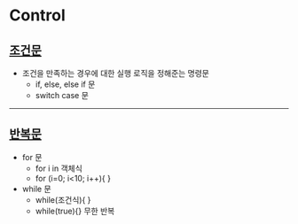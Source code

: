 # Control

## [조건문](https://github.com/100SeongJun/JS/blob/main/step03_control_flow/condition_lab01.html)

- 조건을 만족하는 경우에 대한 실행 로직을 정해준는 명령문
  - if, else, else if 문
  - switch case 문

---

## [반복문](https://github.com/100SeongJun/JS/blob/main/step03_control_flow/loop_lab02.html)

- for 문
  - for i in 객체식
  - for (i=0; i<10; i++){ }
- while 문
  - while(조건식){ }
  - while(true){} 무한 반복
